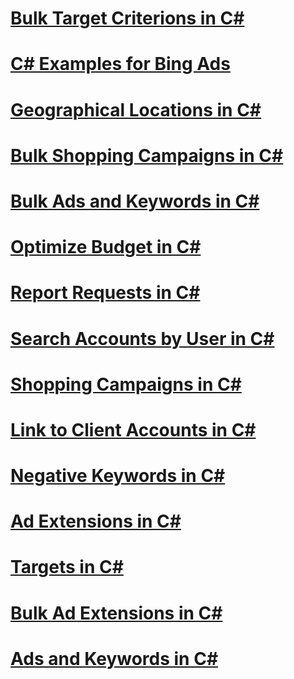 # [Bulk Target Criterions in C#](bulk-target-criterions-in-csharp.md)
# [C# Examples for Bing Ads](csharp-examples-for-bing-ads.md)
# [Geographical Locations in C#](geographical-locations-in-csharp.md)
# [Bulk Shopping Campaigns in C#](bulk-shopping-campaigns-in-csharp.md)
# [Bulk Ads and Keywords in C#](bulk-ads-and-keywords-in-csharp.md)
# [Optimize Budget in C#](optimize-budget-in-csharp.md)
# [Report Requests in C#](report-requests-in-csharp.md)
# [Search Accounts by User in C#](search-accounts-by-user-in-csharp.md)
# [Shopping Campaigns in C#](shopping-campaigns-in-csharp.md)
# [Link to Client Accounts in C#](link-to-client-accounts-in-csharp.md)
# [Negative Keywords in C#](negative-keywords-in-csharp.md)
# [Ad Extensions in C#](ad-extensions-in-csharp.md)
# [Targets in C#](targets-in-csharp.md)
# [Bulk Ad Extensions in C#](bulk-ad-extensions-in-csharp.md)
# [Ads and Keywords in C#](ads-and-keywords-in-csharp.md)
